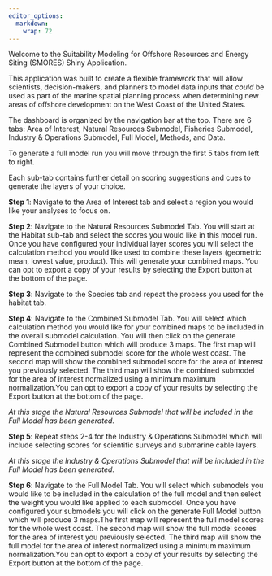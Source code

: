 ```yaml
---
editor_options: 
  markdown: 
    wrap: 72
---
```


Welcome to the Suitability Modeling for Offshore Resources and Energy Siting (SMORES) Shiny Application.

This application was built to create a flexible framework that will allow scientists, decision-makers, and planners to model data inputs that *could* be used as part of the marine spatial planning process when determining new areas of offshore development on the West Coast of the United States.

The dashboard is organized by the navigation bar at the top. There are 6 tabs: Area of Interest, Natural Resources Submodel, Fisheries Submodel, Industry & Operations Submodel, Full Model, Methods, and Data.


To generate a full model run you will move through the first 5 tabs from left to right.

Each sub-tab contains further detail on scoring suggestions and cues to generate the layers of your choice.

**Step 1**: Navigate to the Area of Interest tab and select a region you would like your analyses to focus on.

**Step 2**: Navigate to the Natural Resources Submodel Tab. You will start at the Habitat sub-tab and select the scores you would like in this model run. Once you have configured your individual layer scores you will select the calculation method you would like used to combine these layers (geometric mean, lowest value, product). This will generate your combined maps. You can opt to export a copy of your results by selecting the Export button at the bottom of the page.

**Step 3**: Navigate to the Species tab and repeat the process you used for the habitat tab.

**Step 4**: Navigate to the Combined Submodel Tab. You will select which calculation method you would like for your combined maps to be included in the overall submodel calculation. You will then click on the generate Combined Submodel button which will produce 3 maps. The first map will represent the combined submodel score for the whole west coast. The second map will show the combined submodel score for the area of interest you previously selected. The third map will show the combined submodel for the area of interest normalized using a minimum maximum normalization.You can opt to export a copy of your results by selecting the Export button at the bottom of the page.

*At this stage the Natural Resources Submodel that will be included in the Full Model has been generated.*

**Step 5**: Repeat steps 2-4 for the Industry & Operations Submodel which will include selecting scores for scientific surveys and submarine cable layers.

*At this stage the Industry & Operations Submodel that will be included in the Full Model has been generated.*

**Step 6**: Navigate to the Full Model Tab. You will select which submodels you would like to be included in the calculation of the full model and then select the weight you would like applied to each submodel. Once you have configured your submodels you will click on the generate Full Model button which will produce 3 maps.The first map will represent the full model scores for the whole west coast. The second map will show the full model scores for the area of interest you previously selected. The third map will show the full model for the area of interest normalized using a minimum maximum normalization.You can opt to export a copy of your results by selecting the Export button at the bottom of the page.
